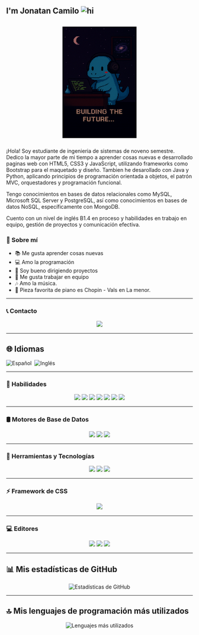 ## I'm Jonatan Camilo <img src="https://user-images.githubusercontent.com/1303154/88677602-1635ba80-d120-11ea-84d8-d263ba5fc3c0.gif" width="28px" alt="hi">

## <p align="center"><img src="https://github.com/jCamiloIgua/jCamiloIgua/blob/main/image4.png" width="200px" alt="GIF">
</p>
¡Hola! Soy estudiante de ingenieria de sistemas de noveno semestre. Dedico la mayor parte de mi tiempo a aprender cosas nuevas e desarrollado paginas web con HTML5, CSS3 y JavaScript, utilizando frameworks como Bootstrap para el maquetado y diseño. Tambien he desarollado con Java y Python, aplicando principios de programación orientada a objetos, el patrón MVC, orquestadores y programación funcional.

Tengo conocimientos en bases de datos relacionales como MySQL, Microsoft SQL Server y PostgreSQL, así como conocimientos en bases de datos NoSQL, específicamente con MongoDB.

Cuento con un nivel de inglés B1.4 en proceso  y habilidades en trabajo en equipo, gestión de proyectos y comunicación efectiva.

### 🔵 Sobre mí
- 📚 Me gusta aprender cosas nuevas
- 💻 Amo la programación
- 🧠 Soy bueno dirigiendo proyectos
- 🤝 Me gusta trabajar en equipo
- 🎶 Amo la música.
- 🎹 Pieza favorita de piano es Chopin - Vals en La menor.

---

### 📞 Contacto

<p align="center">
  <a href="https://www.linkedin.com/in/jonatan-camilo-igua-contreras/"><img src="https://img.shields.io/badge/LinkedIn-0077B5?style=for-the-badge&logo=linkedin&logoColor=white"/></a>
</p>

---

## 🌐 Idiomas

![Español](https://img.shields.io/badge/Español-Nativo-brightgreen?style=flat-square)&nbsp;
![Inglés](https://img.shields.io/badge/Inglés-B1.4%20en%20proceso-blue?style=flat-square)

---

### 🚀 Habilidades

<p align="center">
  <img src="https://img.shields.io/badge/HTML5-E34F26?style=for-the-badge&logo=html5&logoColor=white"/>
  <img src="https://img.shields.io/badge/CSS3-1572B6?style=for-the-badge&logo=css3&logoColor=white"/>
  <img src="https://img.shields.io/badge/JavaScript-323330?style=for-the-badge&logo=javascript&logoColor=F7DF1E"/>
  <img src="https://img.shields.io/badge/Java-ED8B00?style=for-the-badge&logo=openjdk&logoColor=white"/>
  <img src="https://img.shields.io/badge/Python-14354C?style=for-the-badge&logo=python&logoColor=white"/>
  <img src="https://img.shields.io/badge/R-276DC3?style=for-the-badge&logo=R&logoColor=white"/>
  <img src="https://img.shields.io/badge/SQL-4479A1?style=for-the-badge&logo=database&logoColor=white"/>
</p>

---

### 🛢️ Motores de Base de Datos

<p align="center">
  <img src="https://img.shields.io/badge/MySQL-005C84?style=for-the-badge&logo=mysql&logoColor=white"/>
  <img src="https://img.shields.io/badge/PostgreSQL-316192?style=for-the-badge&logo=postgresql&logoColor=white"/>
  <img src="https://img.shields.io/badge/Microsoft%20SQL%20Server-CC2927?style=for-the-badge&logo=microsoft%20sql%20server&logoColor=white"/>
</p>

---

### 🧰 Herramientas y Tecnologías

<p align="center">
  <img src="https://img.shields.io/badge/Docker-2496ED?style=for-the-badge&logo=docker&logoColor=white"/>
  <img src="https://img.shields.io/badge/XAMPP-FB7A24?style=for-the-badge&logo=xampp&logoColor=white"/>
  <img src="https://img.shields.io/badge/VirtualBox-183A61?style=for-the-badge&logo=virtualbox&logoColor=white"/>
</p>

---

### ⚡ Framework de CSS

<p align="center">
  <img src="https://img.shields.io/badge/Bootstrap-563D7C?style=for-the-badge&logo=bootstrap&logoColor=white"/>
</p>

---

### 💻 Editores

<p align="center">
  <img src="https://img.shields.io/badge/Visual_Studio_Code-0078D4?style=for-the-badge&logo=visual%20studio%20code&logoColor=white"/>
  <img src="https://img.shields.io/badge/NetBeans-FC7303?style=for-the-badge&logo=apache-netbeans&logoColor=white"/>
  <img src="https://img.shields.io/badge/Vim-019733?style=for-the-badge&logo=vim&logoColor=white"/>
</p>

---

## 📊 Mis estadísticas de GitHub

<p align="center">
  <img src="https://github-readme-stats.vercel.app/api?username=jCamiloIgua&show_icons=true&theme=blue-green" alt="Estadísticas de GitHub"/>
</p>

---

## 🔝 Mis lenguajes de programación más utilizados

<p align="center">
  <img src="https://github-readme-stats.vercel.app/api/top-langs/?username=jCamiloIgua&theme=blue-green&hide=html,css&langs_count=10" alt="Lenguajes más utilizados"/>
</p>


